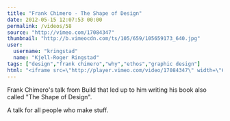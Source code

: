 ```yaml
---
title: "Frank Chimero - The Shape of Design"
date: 2012-05-15 12:07:53 00:00
permalink: /videos/58
source: "http://vimeo.com/17084347"
thumbnail: "http://b.vimeocdn.com/ts/105/659/105659173_640.jpg"
user:
  username: "kringstad"
  name: "Kjell-Roger Ringstad"
tags: ["design","frank chimero","why","ethos","graphic design"]
html: "<iframe src=\"http://player.vimeo.com/video/17084347\" width=\"640\" height=\"360\" frameborder=\"0\" webkitAllowFullScreen mozallowfullscreen allowFullScreen></iframe>"
---
```


Frank Chimero's talk from Build that led up to him writing his book also called "The Shape of Design". 

A talk for all people who make stuff.